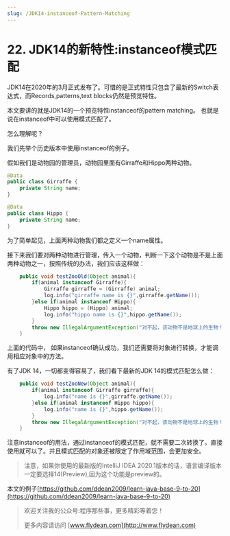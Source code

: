 ```yaml
---
slug: /JDK14-instanceof-Pattern-Matching
---
```


# 22. JDK14的新特性:instanceof模式匹配

JDK14在2020年的3月正式发布了。可惜的是正式特性只包含了最新的Switch表达式，而Records,patterns,text blocks仍然是预览特性。

本文要讲的就是JDK14的一个预览特性instanceof的pattern matching。 也就是说在instanceof中可以使用模式匹配了。

怎么理解呢？

我们先举个历史版本中使用instanceof的例子。

假如我们是动物园的管理员，动物园里面有Girraffe和Hippo两种动物。

~~~java
@Data
public class Girraffe {
    private String name;
}
~~~

~~~java
@Data
public class Hippo {
    private String name;
}
~~~

为了简单起见，上面两种动物我们都之定义一个name属性。

接下来我们要对两种动物进行管理，传入一个动物，判断一下这个动物是不是上面两种动物之一，按照传统的办法，我们应该这样做：

~~~java
    public void testZooOld(Object animal){
        if(animal instanceof Girraffe){
            Girraffe girraffe = (Girraffe) animal;
            log.info("girraffe name is {}",girraffe.getName());
        }else if(animal instanceof Hippo){
            Hippo hippo = (Hippo) animal;
            log.info("hippo name is {}",hippo.getName());
        }
        throw new IllegalArgumentException("对不起，该动物不是地球上的生物！");
    }
~~~

上面的代码中， 如果instanceof确认成功，我们还需要将对象进行转换，才能调用相应对象中的方法。

有了JDK 14，一切都变得容易了，我们看下最新的JDK 14的模式匹配怎么做：

~~~java
    public void testZooNew(Object animal){
        if(animal instanceof Girraffe girraffe){
            log.info("name is {}",girraffe.getName());
        }else if(animal instanceof Hippo hippo){
            log.info("name is {}",hippo.getName());
        }
        throw new IllegalArgumentException("对不起，该动物不是地球上的生物！");
    }
~~~

注意instanceof的用法，通过instanceof的模式匹配，就不需要二次转换了。直接使用就可以了。并且模式匹配的对象还被限定了作用域范围，会更加安全。

> 注意，如果你使用的最新版的IntelliJ IDEA 2020.1版本的话，语言编译版本一定要选择14(Preview),因为这个功能是preview的。

本文的例子[https://github.com/ddean2009/learn-java-base-9-to-20](https://github.com/ddean2009/learn-java-base-9-to-20)

> 欢迎关注我的公众号:程序那些事，更多精彩等着您！
> 
> 更多内容请访问 [www.flydean.com](http://www.flydean.com)
